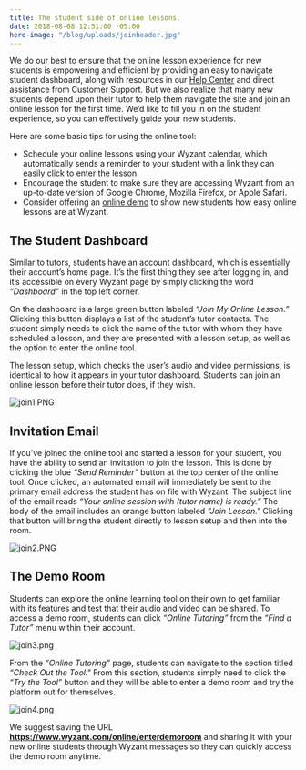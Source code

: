 ```yaml
---
title: The student side of online lessons.
date: 2018-08-08 12:51:00 -05:00
hero-image: "/blog/uploads/joinheader.jpg"
---
```


We do our best to ensure that the online lesson experience for new students is empowering and efficient by providing an easy to navigate student dashboard, along with resources in our [Help Center](https://support.wyzant.com/hc/en-us) and direct assistance from Customer Support. But we also realize that many new students depend upon their tutor to help them navigate the site and join an online lesson for the first time. We’d like to fill you in on the student experience, so you can effectively guide your new students.

Here are some basic tips for using the online tool:

* Schedule your online lessons using your Wyzant calendar, which automatically sends a reminder to your student with a link they can easily click to enter the lesson. 
* Encourage the student to make sure they are accessing Wyzant from an up-to-date version of Google Chrome, Mozilla Firefox, or Apple Safari.
* Consider offering an [online demo](https://support.wyzant.com/hc/en-us/articles/115002028566-What-s-an-online-demo-) to show new students how easy online lessons are at Wyzant.

## The Student Dashboard

Similar to tutors, students have an account dashboard, which is essentially their account’s home page. It’s the first thing they see after logging in, and it’s accessible on every Wyzant page by simply clicking the word *“Dashboard”* in the top left corner.

On the dashboard is a large green button labeled *“Join My Online Lesson.”* Clicking this button displays a list of the student’s tutor contacts. The student simply needs to click the name of the tutor with whom they have scheduled a lesson, and they are presented with a lesson setup, as well as the option to enter the online tool.

The lesson setup, which checks the user’s audio and video permissions, is identical to how it appears in your tutor dashboard. Students can join an online lesson before their tutor does, if they wish.

![join1.PNG](/blog/uploads/join1.PNG)

## Invitation Email

If you’ve joined  the online tool and started a lesson for your student, you have the ability to send an invitation to join the lesson. This is done by clicking the blue *“Send Reminder”* button at the top center of the online tool. Once clicked, an automated email will immediately be sent to the primary email address the student has on file with Wyzant. The subject line of the email reads *“Your online session with (tutor name) is ready.”* The body of the email includes an orange button labeled *“Join Lesson."* Clicking that button will bring the student directly to lesson setup and then into the room.

![join2.PNG](/blog/uploads/join2.PNG)

## The Demo Room

Students can explore the online learning tool on their own to get familiar with its features and test that their audio and video can be shared. To access a demo room, students can click *“Online Tutoring”* from the *“Find a Tutor”* menu within their account.

![join3.png](/blog/uploads/join3.png)

From the *“Online Tutoring”* page, students can navigate to the section titled *“Check Out the Tool."* From this section, students simply need to click the *“Try the Tool”* button and they will be able to enter a demo room and try the platform out for themselves.

![join4.png](/blog/uploads/join4.png)

We suggest saving the URL **https://www.wyzant.com/online/enterdemoroom** and sharing it with your new online students through Wyzant messages so they can quickly access the demo room anytime.